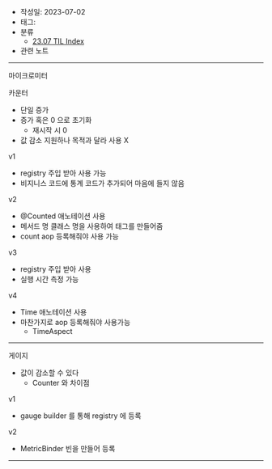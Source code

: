 - 작성일: 2023-07-02
- 태그: 
- 분류
    - [23.07 TIL Index](23.07%20TIL%20Index.md)
- 관련 노트

---

마이크로미터

카운터

- 단일 증가
- 증가 혹은 0 으로 초기화
    - 재시작 시 0
- 값 감소 지원하나 목적과 달라 사용 X

v1

- registry 주입 받아 사용 가능
- 비지니스 코드에 통계 코드가 추가되어 마음에 들지 않음

v2

- @Counted 애노테이션 사용
- 메서드 명 클래스 명을 사용하여 태그를 만들어줌
- count aop 등록해줘야 사용 가능

v3

- registry 주입 받아 사용
- 실행 시간 측정 가능

v4

- Time 애노테이션 사용
- 마찬가지로 aop 등록해줘야 사용가능
    - TimeAspect

---

게이지

- 값이 감소할 수 있다
    - Counter 와 차이점

v1

- gauge builder 를 통해 registry 에 등록

v2

- MetricBinder 빈을 만들어 등록





---
